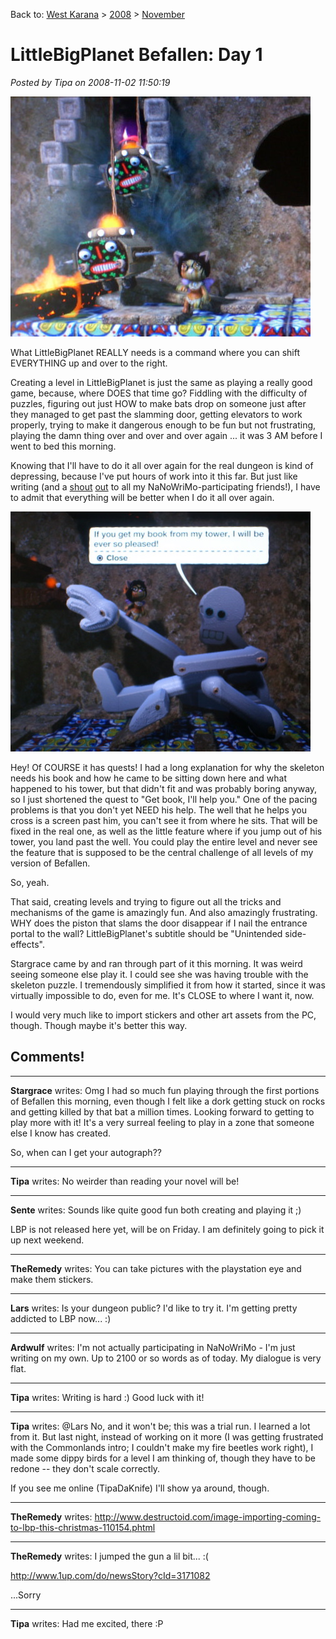 Back to: [West Karana](/posts/westkarana.md) > [2008](/posts/2008/westkarana.md) > [November](./westkarana.md)
# LittleBigPlanet Befallen: Day 1

*Posted by Tipa on 2008-11-02 11:50:19*

![](../../../uploads/2008/11/stp61419.jpg "stp61419")

What LittleBigPlanet REALLY needs is a command where you can shift EVERYTHING up and over to the right.

Creating a level in LittleBigPlanet is just the same as playing a really good game, because, where DOES that time go? Fiddling with the difficulty of puzzles, figuring out just HOW to make bats drop on someone just after they managed to get past the slamming door, getting elevators to work properly, trying to make it dangerous enough to be fun but not frustrating, playing the damn thing over and over and over again ... it was 3 AM before I went to bed this morning.

Knowing that I'll have to do it all over again for the real dungeon is kind of depressing, because I've put hours of work into it this far. But just like writing (and a [shout](http://mmoquests.com) [out](http://ardwulfslair.wordpress.com/2008/10/30/a-new-project/) to all my NaNoWriMo-participating friends!), I have to admit that everything will be better when I do it all over again.

![](../../../uploads/2008/11/stp61420.jpg "stp61420")

Hey! Of COURSE it has quests! I had a long explanation for why the skeleton needs his book and how he came to be sitting down here and what happened to his tower, but that didn't fit and was probably boring anyway, so I just shortened the quest to "Get book, I'll help you." One of the pacing problems is that you don't yet NEED his help. The well that he helps you cross is a screen past him, you can't see it from where he sits. That will be fixed in the real one, as well as the little feature where if you jump out of his tower, you land past the well. You could play the entire level and never see the feature that is supposed to be the central challenge of all levels of my version of Befallen.

So, yeah.

That said, creating levels and trying to figure out all the tricks and mechanisms of the game is amazingly fun. And also amazingly frustrating. WHY does the piston that slams the door disappear if I nail the entrance portal to the wall? LittleBigPlanet's subtitle should be "Unintended side-effects".

Stargrace came by and ran through part of it this morning. It was weird seeing someone else play it. I could see she was having trouble with the skeleton puzzle. I tremendously simplified it from how it started, since it was virtually impossible to do, even for me. It's CLOSE to where I want it, now.

I would very much like to import stickers and other art assets from the PC, though. Though maybe it's better this way.

## Comments!

---

**Stargrace** writes: Omg I had so much fun playing through the first portions of Befallen this morning, even though I felt like a dork getting stuck on rocks and getting killed by that bat a million times. Looking forward to getting to play more with it! It's a very surreal feeling to play in a zone that someone else I know has created. 

So, when can I get your autograph??

---

**Tipa** writes: No weirder than reading your novel will be!

---

**Sente** writes: Sounds like quite good fun both creating and playing it ;)

LBP is not released here yet, will be on Friday. I am definitely going to pick it up next weekend.

---

**TheRemedy** writes: You can take pictures with the playstation eye and make them stickers.

---

**Lars** writes: Is your dungeon public? I'd like to try it. I'm getting pretty addicted to LBP now... :)

---

**Ardwulf** writes: I'm not actually participating in NaNoWriMo - I'm just writing on my own. Up to 2100 or so words as of today. My dialogue is very flat.

---

**Tipa** writes: Writing is hard :) Good luck with it!

---

**Tipa** writes: @Lars No, and it won't be; this was a trial run. I learned a lot from it. But last night, instead of working on it more (I was getting frustrated with the Commonlands intro; I couldn't make my fire beetles work right), I made some dippy birds for a level I am thinking of, though they have to be redone -- they don't scale correctly.

If you see me online (TipaDaKnife) I'll show ya around, though.

---

**TheRemedy** writes: http://www.destructoid.com/image-importing-coming-to-lbp-this-christmas-110154.phtml

---

**TheRemedy** writes: I jumped the gun a lil bit... :(

http://www.1up.com/do/newsStory?cId=3171082

...Sorry

---

**Tipa** writes: Had me excited, there :P

